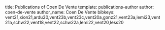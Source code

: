 title: Publications of Coen De Vente
template: publications-author
author: coen-de-vente
author_name: Coen De Vente
bibkeys: vent21,xion21,ardu20,vent23b,vent23c,vent20a,gonz21,vent23a,lemi23,vent21a,schw22,vent18,vent22,schw22a,lemi22,vent20,less20